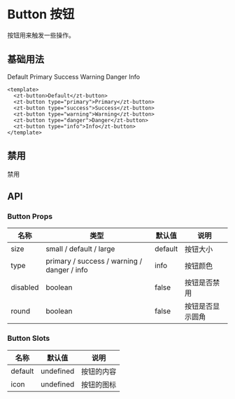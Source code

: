# Button 按钮

按钮⽤来触发⼀些操作。

## 基础用法

<script setup>
const handleClick = () =>{
 alert('1')
}
</script>

<zt-button>Default</zt-button>
<zt-button type="primary">Primary</zt-button>
<zt-button type="success">Success</zt-button>
<zt-button type="warning">Warning</zt-button>
<zt-button type="danger">Danger</zt-button>
<zt-button type="info">Info</zt-button>

```vue
<template>
  <zt-button>Default</zt-button>
  <zt-button type="primary">Primary</zt-button>
  <zt-button type="success">Success</zt-button>
  <zt-button type="warning">Warning</zt-button>
  <zt-button type="danger">Danger</zt-button>
  <zt-button type="info">Info</zt-button>
</template>
```

## 禁用

<zt-button type="primary" disabled>禁用</zt-button>

## API

### Button Props

| 名称     | 类型                                        | 默认值  | 说明             |
| -------- | ------------------------------------------- | ------- | ---------------- |
| size     | small / default / large                     | default | 按钮⼤⼩         |
| type     | primary / success / warning / danger / info | info    | 按钮颜⾊         |
| disabled | boolean                                     | false   | 按钮是否禁⽤     |
| round    | boolean                                     | false   | 按钮是否显示圆⻆ |

### Button Slots

| 名称    | 默认值    | 说明       |
| ------- | --------- | ---------- |
| default | undefined | 按钮的内容 |
| icon    | undefined | 按钮的图标 |
